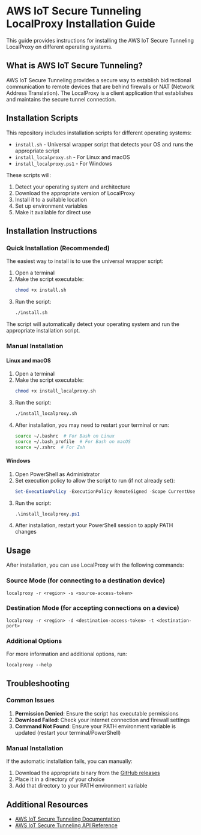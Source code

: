 # AWS IoT Secure Tunneling LocalProxy Installation Guide

This guide provides instructions for installing the AWS IoT Secure Tunneling LocalProxy on different operating systems.

## What is AWS IoT Secure Tunneling?

AWS IoT Secure Tunneling provides a secure way to establish bidirectional communication to remote devices that are behind firewalls or NAT (Network Address Translation). The LocalProxy is a client application that establishes and maintains the secure tunnel connection.

## Installation Scripts

This repository includes installation scripts for different operating systems:

- `install.sh` - Universal wrapper script that detects your OS and runs the appropriate script
- `install_localproxy.sh` - For Linux and macOS
- `install_localproxy.ps1` - For Windows

These scripts will:
1. Detect your operating system and architecture
2. Download the appropriate version of LocalProxy
3. Install it to a suitable location
4. Set up environment variables
5. Make it available for direct use

## Installation Instructions

### Quick Installation (Recommended)

The easiest way to install is to use the universal wrapper script:

1. Open a terminal
2. Make the script executable:
   ```bash
   chmod +x install.sh
   ```
3. Run the script:
   ```bash
   ./install.sh
   ```

The script will automatically detect your operating system and run the appropriate installation script.

### Manual Installation

#### Linux and macOS

1. Open a terminal
2. Make the script executable:
   ```bash
   chmod +x install_localproxy.sh
   ```
3. Run the script:
   ```bash
   ./install_localproxy.sh
   ```
4. After installation, you may need to restart your terminal or run:
   ```bash
   source ~/.bashrc  # For Bash on Linux
   source ~/.bash_profile  # For Bash on macOS
   source ~/.zshrc  # For Zsh
   ```

#### Windows

1. Open PowerShell as Administrator
2. Set execution policy to allow the script to run (if not already set):
   ```powershell
   Set-ExecutionPolicy -ExecutionPolicy RemoteSigned -Scope CurrentUser
   ```
3. Run the script:
   ```powershell
   .\install_localproxy.ps1
   ```
4. After installation, restart your PowerShell session to apply PATH changes

## Usage

After installation, you can use LocalProxy with the following commands:

### Source Mode (for connecting to a destination device)

```
localproxy -r <region> -s <source-access-token>
```

### Destination Mode (for accepting connections on a device)

```
localproxy -r <region> -d <destination-access-token> -t <destination-port>
```

### Additional Options

For more information and additional options, run:

```
localproxy --help
```

## Troubleshooting

### Common Issues

1. **Permission Denied**: Ensure the script has executable permissions
2. **Download Failed**: Check your internet connection and firewall settings
3. **Command Not Found**: Ensure your PATH environment variable is updated (restart your terminal/PowerShell)

### Manual Installation

If the automatic installation fails, you can manually:

1. Download the appropriate binary from the [GitHub releases](https://github.com/aws-samples/iot-secure-tunneling-localproxy/releases)
2. Place it in a directory of your choice
3. Add that directory to your PATH environment variable

## Additional Resources

- [AWS IoT Secure Tunneling Documentation](https://docs.aws.amazon.com/iot/latest/developerguide/secure-tunneling.html)
- [AWS IoT Secure Tunneling API Reference](https://docs.aws.amazon.com/iot/latest/apireference/API_CreateTunnel.html)
